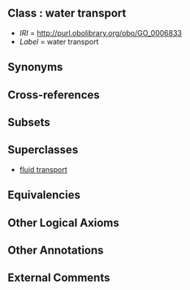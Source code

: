 
## Class : water transport

 * *IRI* = http://purl.obolibrary.org/obo/GO_0006833
 * *Label* = water transport

## Synonyms


## Cross-references


## Subsets


## Superclasses

 * [fluid transport](../../GO/44/GO_0042044.md)

## Equivalencies


## Other Logical Axioms


## Other Annotations


## External Comments

